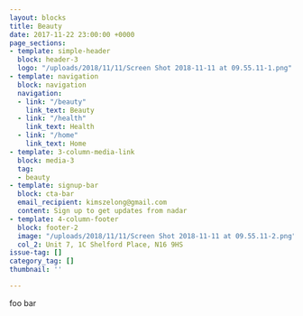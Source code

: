 ```yaml
---
layout: blocks
title: Beauty
date: 2017-11-22 23:00:00 +0000
page_sections:
- template: simple-header
  block: header-3
  logo: "/uploads/2018/11/11/Screen Shot 2018-11-11 at 09.55.11-1.png"
- template: navigation
  block: navigation
  navigation:
  - link: "/beauty"
    link_text: Beauty
  - link: "/health"
    link_text: Health
  - link: "/home"
    link_text: Home
- template: 3-column-media-link
  block: media-3
  tag:
  - beauty
- template: signup-bar
  block: cta-bar
  email_recipient: kimszelong@gmail.com
  content: Sign up to get updates from nadar
- template: 4-column-footer
  block: footer-2
  image: "/uploads/2018/11/11/Screen Shot 2018-11-11 at 09.55.11-2.png"
  col_2: Unit 7, 1C Shelford Place, N16 9HS
issue-tag: []
category_tag: []
thumbnail: ''

---
```

foo bar